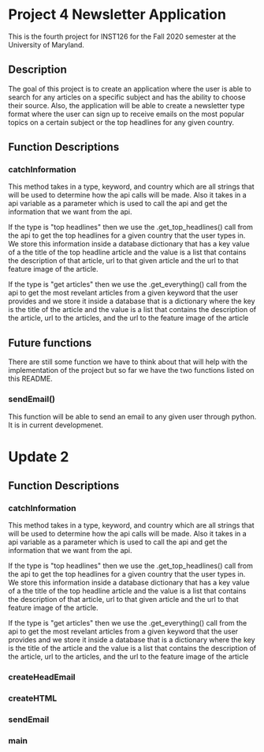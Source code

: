 # Project 4 Newsletter Application 

This is the fourth project for INST126 for the Fall 2020 semester at the University of Maryland.


## Description 

The goal of this project is to create an application where the user is able to search for any articles on a specific 
subject and has the ability to choose their source. Also, the application will be able to create a newsletter type format 
where the user can sign up to receive emails on the most popular topics on a certain subject or the top headlines for any given country. 


## Function Descriptions

### catchInformation 
This method takes in a type, keyword, and country which are all strings that will be used to determine how
the api calls will be made. Also it takes in a api variable as a parameter which is used to call the api and get
the information that we want from the api. 

If the type is "top headlines" then we use the .get_top_headlines() call from the api to get the top headlines 
for a given country that the user types in. We store this information inside a database dictionary that has a key value of 
a the title of the top headline article and the value is a list that contains the description of that article, url to that given article
and the url to that feature image of the article. 

If the type is "get articles" then we use the .get_everything() call from the api to get the most revelant articles
from a given keyword that the user provides and we store it inside a database that is a dictionary where the key is
the title of the article and the value is a list that contains the description of the article, url to the articles,
and the url to the feature image of the article 

## Future functions
There are still some function we have to think about that will help with the implementation of the project but so 
far we have the two functions listed on this README. 

### sendEmail()
This function will be able to send an email to any given user through python. It is in current developmenet. 

# Update 2 

## Function Descriptions

### catchInformation 
This method takes in a type, keyword, and country which are all strings that will be used to determine how
the api calls will be made. Also it takes in a api variable as a parameter which is used to call the api and get
the information that we want from the api. 

If the type is "top headlines" then we use the .get_top_headlines() call from the api to get the top headlines 
for a given country that the user types in. We store this information inside a database dictionary that has a key value of 
a the title of the top headline article and the value is a list that contains the description of that article, url to that given article
and the url to that feature image of the article. 

If the type is "get articles" then we use the .get_everything() call from the api to get the most revelant articles
from a given keyword that the user provides and we store it inside a database that is a dictionary where the key is
the title of the article and the value is a list that contains the description of the article, url to the articles,
and the url to the feature image of the article 

### createHeadEmail 

### createHTML

### sendEmail

### main
